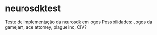 # neurosdktest
Teste de implementação da neurosdk em jogos
Possibilidades: Jogos da gamejam, ace attorney, plague inc, CIV?

